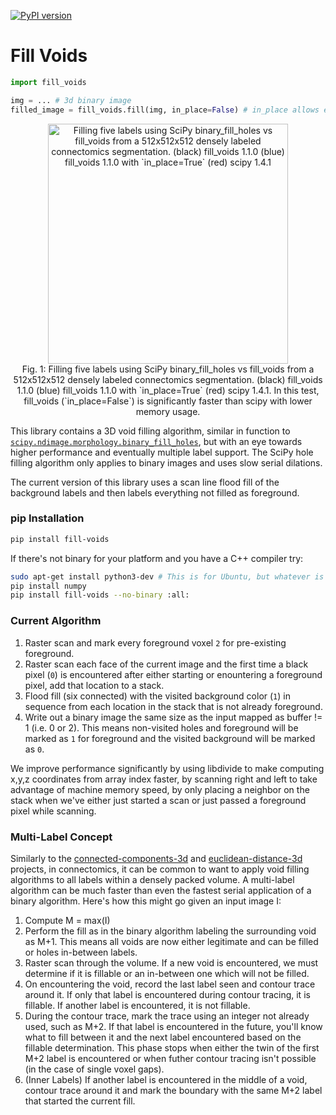[![PyPI version](https://badge.fury.io/py/fill-voids.svg)](https://badge.fury.io/py/fill-voids)  

# Fill Voids
```python
import fill_voids

img = ... # 3d binary image 
filled_image = fill_voids.fill(img, in_place=False) # in_place allows editing of original image

```

<p style="font-style: italics;" align="center">
<img height=384 src="https://raw.githubusercontent.com/seung-lab/fill_voids/master/comparison.png" alt="Filling five labels using SciPy binary_fill_holes vs fill_voids from a 512x512x512 densely labeled connectomics segmentation. (black) fill_voids 1.1.0 (blue) fill_voids 1.1.0 with `in_place=True` (red) scipy 1.4.1" /><br>
Fig. 1: Filling five labels using SciPy binary_fill_holes vs fill_voids from a 512x512x512 densely labeled connectomics segmentation. (black) fill_voids 1.1.0 (blue) fill_voids 1.1.0 with `in_place=True` (red) scipy 1.4.1. In this test, fill_voids (`in_place=False`) is significantly faster than scipy with lower memory usage. 
</p>

This library contains a 3D void filling algorithm, similar in function to [`scipy.ndimage.morphology.binary_fill_holes`](https://docs.scipy.org/doc/scipy/reference/generated/scipy.ndimage.binary_fill_holes.html), but with an eye towards higher performance and eventually multiple label support. The SciPy hole filling algorithm only applies to binary images and uses slow serial dilations. 

The current version of this library uses a scan line flood fill of the background labels and 
then labels everything not filled as foreground.

### pip Installation 

```bash
pip install fill-voids
```

If there's not binary for your platform and you have a C++ compiler try:

```bash 
sudo apt-get install python3-dev # This is for Ubuntu, but whatever is appropriate for you
pip install numpy
pip install fill-voids --no-binary :all:
```

### Current Algorithm

1. Raster scan and mark every foreground voxel `2` for pre-existing foreground.
2. Raster scan each face of the current image and the first time a black pixel (`0`) is encountered after either starting or enountering a foreground pixel, add that location to a stack.
3. Flood fill (six connected) with the visited background color (`1`) in sequence from each location in the stack that is not already foreground.
4. Write out a binary image the same size as the input mapped as buffer != 1 (i.e. 0 or 2). This means non-visited holes and foreground will be marked as `1` for foreground and the visited background will be marked as `0`.

We improve performance significantly by using libdivide to make computing x,y,z coordinates from array index faster, by scanning right and left to take advantage of machine memory speed, by only placing a neighbor on the stack when we've either just started a scan or just passed a foreground pixel while scanning.

### Multi-Label Concept

Similarly to the [connected-components-3d](https://github.com/seung-lab/connected-components-3d) and [euclidean-distance-3d](https://github.com/seung-lab/euclidean-distance-transform-3d) projects, in connectomics, it can be common to want to apply void filling algorithms to all labels within a densely packed volume. A multi-label algorithm can be much faster than even the fastest serial application of a binary algorithm. Here's how this might go given an input image I:

1. Compute M = max(I)
2. Perform the fill as in the binary algorithm labeling the surrounding void as M+1. This means all voids are now either legitimate and can be filled or holes in-between labels.
3. Raster scan through the volume. If a new void is encountered, we must determine if it is fillable or an in-between one which will not be filled.
4. On encountering the void, record the last label seen and contour trace around it. If only that label is encountered during contour tracing, it is fillable. If another label is encountered, it is not fillable. 
5. During the contour trace, mark the trace using an integer not already used, such as M+2. If that label is encountered in the future, you'll know what to fill between it and the next label encountered based on the fillable determination. This phase stops when either the twin of the first M+2 label is encountered or when futher contour tracing isn't possible (in the case of single voxel gaps).
6. (Inner Labels) If another label is encountered in the middle of a void, contour trace around it and mark the boundary with the same M+2 label that started the current fill.
